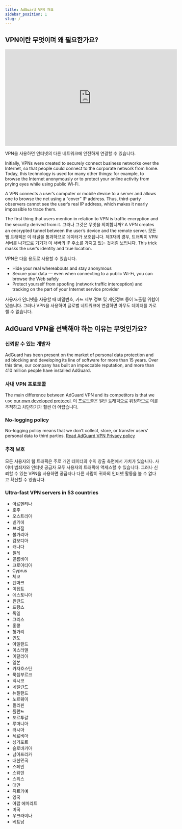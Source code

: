 ```yaml
---
title: AdGuard VPN 개요
sidebar_position: 1
slug: /
---
```


## VPN이란 무엇이며 왜 필요한가요?

<iframe width="560" height="315" class="youtube-video" src="https://www.youtube-nocookie.com/embed/7149L3xPmSE" title="YouTube video player" frameborder="0" allow="accelerometer; autoplay; clipboard-write; encrypted-media; gyroscope; picture-in-picture" allowfullscreen></iframe>

VPN을 사용하면 인터넷의 다른 네트워크에 안전하게 연결할 수 있습니다.

Initially, VPNs were created to securely connect business networks over the Internet, so that people could connect to the corporate network from home. Today, this technology is used for many other things: for example, to browse the Internet anonymously or to protect your online activity from prying eyes while using public Wi-Fi.

A VPN connects a user’s computer or mobile device to a server and allows one to browse the net using a “cover” IP address. Thus, third-party observers cannot see the user’s real IP address, which makes it nearly impossible to trace them.

The first thing that users mention in relation to VPN is traffic encryption and the security derived from it. 그러나 그것은 무엇을 의미합니까? A VPN creates an encrypted tunnel between the user’s device and the remote server. 모든 웹 트래픽은 이 터널을 통과하므로 데이터가 보호됩니다. 제3자의 경우, 트래픽이 VPN 서버를 나가므로 기기가 이 서버의 IP 주소를 가지고 있는 것처럼 보입니다. This trick masks the user’s identity and true location.

VPN은 다음 용도로 사용할 수 있습니다.

- Hide your real whereabouts and stay anonymous
- Secure your data — even when connecting to a public Wi-Fi, you can browse the Web safely
- Protect yourself from spoofing (network traffic interception) and tracking on the part of your Internet service provider

사용자가 인터넷을 사용할 때 비밀번호, 카드 세부 정보 및 개인정보 등이 노출될 위험이 있습니다. 그러나 VPN을 사용하여 글로벌 네트워크에 연결하면 아무도 데이터를 가로챌 수 없습니다.

## AdGuard VPN을 선택해야 하는 이유는 무엇인가요?

### 신뢰할 수 있는 개발자

AdGuard has been present on the market of personal data protection and ad blocking and developing its line of software for more than 15 years. Over this time, our company has built an impeccable reputation, and more than 410 million people have installed AdGuard.

### 사내 VPN 프로토콜

The main difference between AdGuard VPN and its competitors is that we use [our own developed protocol](/general/adguard-vpn-protocol). 이 프로토콜은 일반 트래픽으로 위장하므로 이를 추적하고 차단하기가 훨씬 더 어렵습니다.

### No-logging policy

No-logging policy means that we don’t collect, store, or transfer users’ personal data to third parties. [Read AdGuard VPN Privacy policy](https://adguard-vpn.com/privacy.html)

### 추적 보호

모든 사용자의 웹 트래픽은 주로 개인 데이터의 수익 창출 측면에서 가치가 있습니다. 사이버 범죄자와 인터넷 공급자 모두 사용자의 트래픽에 액세스할 수 있습니다. 그러나 신뢰할 수 있는 VPN을 사용하면 공급자나 다른 사람이 귀하의 인터넷 활동을 볼 수 없다고 확신할 수 있습니다.

### Ultra-fast VPN servers in 53 countries

- 아르헨티나
- 호주
- 오스트리아
- 벨기에
- 브라질
- 불가리아
- 캄보디아
- 캐나다
- 칠레
- 콜롬비아
- 크로아티아
- Cyprus
- 체코
- 덴마크
- 이집트
- 에스토니아
- 핀란드
- 프랑스
- 독일
- 그리스
- 홍콩
- 헝가리
- 인도
- 아일랜드
- 이스라엘
- 이탈리아
- 일본
- 카자흐스탄
- 룩셈부르크
- 멕시코
- 네덜란드
- 뉴질랜드
- 노르웨이
- 필리핀
- 폴란드
- 포르투갈
- 루마니아
- 러시아
- 세르비아
- 싱가포르
- 슬로바키아
- 남아프리카
- 대한민국
- 스페인
- 스웨덴
- 스위스
- 대만
- 튀르키예
- 영국
- 아랍 에미리트
- 미국
- 우크라이나
- 베트남
